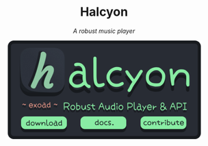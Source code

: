 <div align="center">

# Halcyon

*A robust music player*

<img src=".repo/github_banner.png" alt="Repository Banner" width=460 />

</div>
